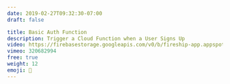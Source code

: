 ```yaml
---
date: 2019-02-27T09:32:30-07:00
draft: false

title: Basic Auth Function
description: Trigger a Cloud Function when a User Signs Up
video: https://firebasestorage.googleapis.com/v0/b/fireship-app.appspot.com/o/courses%2Fcloud-functions-master-course%2F3-authfun.mp4?alt=media&token=80a508fa-965b-4691-830d-3b240b2e0385
vimeo: 320682994
free: true
weight: 12
emoji: 👯
---
```


